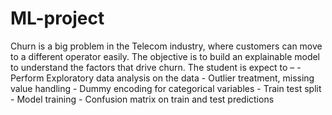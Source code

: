 # ML-project
Churn is a big problem in the Telecom industry, where customers can move to a different operator easily. The objective is to build an explainable model to understand the factors that drive churn. The student is expect to – - Perform Exploratory data analysis on the data - Outlier treatment, missing value handling - Dummy encoding for categorical variables - Train test split - Model training - Confusion matrix on train and test predictions
